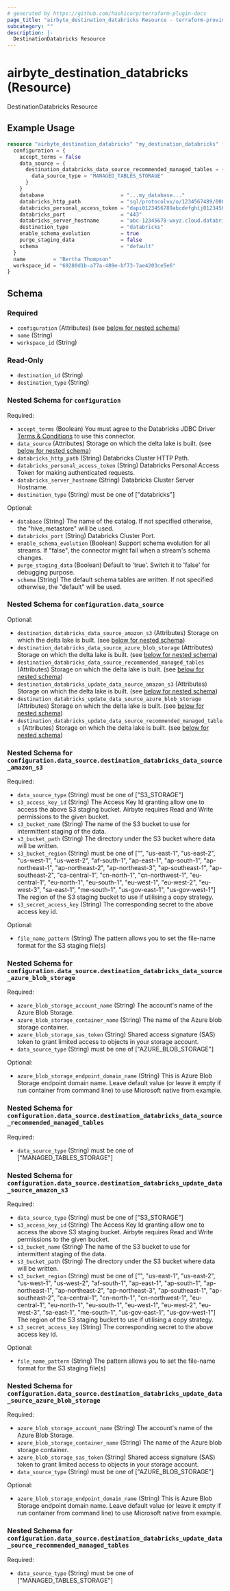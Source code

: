 ```yaml
---
# generated by https://github.com/hashicorp/terraform-plugin-docs
page_title: "airbyte_destination_databricks Resource - terraform-provider-airbyte"
subcategory: ""
description: |-
  DestinationDatabricks Resource
---
```


# airbyte_destination_databricks (Resource)

DestinationDatabricks Resource

## Example Usage

```terraform
resource "airbyte_destination_databricks" "my_destination_databricks" {
  configuration = {
    accept_terms = false
    data_source = {
      destination_databricks_data_source_recommended_managed_tables = {
        data_source_type = "MANAGED_TABLES_STORAGE"
      }
    }
    database                         = "...my_database..."
    databricks_http_path             = "sql/protocolvx/o/1234567489/0000-1111111-abcd90"
    databricks_personal_access_token = "dapi0123456789abcdefghij0123456789AB"
    databricks_port                  = "443"
    databricks_server_hostname       = "abc-12345678-wxyz.cloud.databricks.com"
    destination_type                 = "databricks"
    enable_schema_evolution          = true
    purge_staging_data               = false
    schema                           = "default"
  }
  name         = "Bertha Thompson"
  workspace_id = "69280d1b-a77a-489e-bf73-7ae4203ce5e6"
}
```

<!-- schema generated by tfplugindocs -->
## Schema

### Required

- `configuration` (Attributes) (see [below for nested schema](#nestedatt--configuration))
- `name` (String)
- `workspace_id` (String)

### Read-Only

- `destination_id` (String)
- `destination_type` (String)

<a id="nestedatt--configuration"></a>
### Nested Schema for `configuration`

Required:

- `accept_terms` (Boolean) You must agree to the Databricks JDBC Driver <a href="https://databricks.com/jdbc-odbc-driver-license">Terms & Conditions</a> to use this connector.
- `data_source` (Attributes) Storage on which the delta lake is built. (see [below for nested schema](#nestedatt--configuration--data_source))
- `databricks_http_path` (String) Databricks Cluster HTTP Path.
- `databricks_personal_access_token` (String) Databricks Personal Access Token for making authenticated requests.
- `databricks_server_hostname` (String) Databricks Cluster Server Hostname.
- `destination_type` (String) must be one of ["databricks"]

Optional:

- `database` (String) The name of the catalog. If not specified otherwise, the "hive_metastore" will be used.
- `databricks_port` (String) Databricks Cluster Port.
- `enable_schema_evolution` (Boolean) Support schema evolution for all streams. If "false", the connector might fail when a stream's schema changes.
- `purge_staging_data` (Boolean) Default to 'true'. Switch it to 'false' for debugging purpose.
- `schema` (String) The default schema tables are written. If not specified otherwise, the "default" will be used.

<a id="nestedatt--configuration--data_source"></a>
### Nested Schema for `configuration.data_source`

Optional:

- `destination_databricks_data_source_amazon_s3` (Attributes) Storage on which the delta lake is built. (see [below for nested schema](#nestedatt--configuration--data_source--destination_databricks_data_source_amazon_s3))
- `destination_databricks_data_source_azure_blob_storage` (Attributes) Storage on which the delta lake is built. (see [below for nested schema](#nestedatt--configuration--data_source--destination_databricks_data_source_azure_blob_storage))
- `destination_databricks_data_source_recommended_managed_tables` (Attributes) Storage on which the delta lake is built. (see [below for nested schema](#nestedatt--configuration--data_source--destination_databricks_data_source_recommended_managed_tables))
- `destination_databricks_update_data_source_amazon_s3` (Attributes) Storage on which the delta lake is built. (see [below for nested schema](#nestedatt--configuration--data_source--destination_databricks_update_data_source_amazon_s3))
- `destination_databricks_update_data_source_azure_blob_storage` (Attributes) Storage on which the delta lake is built. (see [below for nested schema](#nestedatt--configuration--data_source--destination_databricks_update_data_source_azure_blob_storage))
- `destination_databricks_update_data_source_recommended_managed_tables` (Attributes) Storage on which the delta lake is built. (see [below for nested schema](#nestedatt--configuration--data_source--destination_databricks_update_data_source_recommended_managed_tables))

<a id="nestedatt--configuration--data_source--destination_databricks_data_source_amazon_s3"></a>
### Nested Schema for `configuration.data_source.destination_databricks_data_source_amazon_s3`

Required:

- `data_source_type` (String) must be one of ["S3_STORAGE"]
- `s3_access_key_id` (String) The Access Key Id granting allow one to access the above S3 staging bucket. Airbyte requires Read and Write permissions to the given bucket.
- `s3_bucket_name` (String) The name of the S3 bucket to use for intermittent staging of the data.
- `s3_bucket_path` (String) The directory under the S3 bucket where data will be written.
- `s3_bucket_region` (String) must be one of ["", "us-east-1", "us-east-2", "us-west-1", "us-west-2", "af-south-1", "ap-east-1", "ap-south-1", "ap-northeast-1", "ap-northeast-2", "ap-northeast-3", "ap-southeast-1", "ap-southeast-2", "ca-central-1", "cn-north-1", "cn-northwest-1", "eu-central-1", "eu-north-1", "eu-south-1", "eu-west-1", "eu-west-2", "eu-west-3", "sa-east-1", "me-south-1", "us-gov-east-1", "us-gov-west-1"]
The region of the S3 staging bucket to use if utilising a copy strategy.
- `s3_secret_access_key` (String) The corresponding secret to the above access key id.

Optional:

- `file_name_pattern` (String) The pattern allows you to set the file-name format for the S3 staging file(s)


<a id="nestedatt--configuration--data_source--destination_databricks_data_source_azure_blob_storage"></a>
### Nested Schema for `configuration.data_source.destination_databricks_data_source_azure_blob_storage`

Required:

- `azure_blob_storage_account_name` (String) The account's name of the Azure Blob Storage.
- `azure_blob_storage_container_name` (String) The name of the Azure blob storage container.
- `azure_blob_storage_sas_token` (String) Shared access signature (SAS) token to grant limited access to objects in your storage account.
- `data_source_type` (String) must be one of ["AZURE_BLOB_STORAGE"]

Optional:

- `azure_blob_storage_endpoint_domain_name` (String) This is Azure Blob Storage endpoint domain name. Leave default value (or leave it empty if run container from command line) to use Microsoft native from example.


<a id="nestedatt--configuration--data_source--destination_databricks_data_source_recommended_managed_tables"></a>
### Nested Schema for `configuration.data_source.destination_databricks_data_source_recommended_managed_tables`

Required:

- `data_source_type` (String) must be one of ["MANAGED_TABLES_STORAGE"]


<a id="nestedatt--configuration--data_source--destination_databricks_update_data_source_amazon_s3"></a>
### Nested Schema for `configuration.data_source.destination_databricks_update_data_source_amazon_s3`

Required:

- `data_source_type` (String) must be one of ["S3_STORAGE"]
- `s3_access_key_id` (String) The Access Key Id granting allow one to access the above S3 staging bucket. Airbyte requires Read and Write permissions to the given bucket.
- `s3_bucket_name` (String) The name of the S3 bucket to use for intermittent staging of the data.
- `s3_bucket_path` (String) The directory under the S3 bucket where data will be written.
- `s3_bucket_region` (String) must be one of ["", "us-east-1", "us-east-2", "us-west-1", "us-west-2", "af-south-1", "ap-east-1", "ap-south-1", "ap-northeast-1", "ap-northeast-2", "ap-northeast-3", "ap-southeast-1", "ap-southeast-2", "ca-central-1", "cn-north-1", "cn-northwest-1", "eu-central-1", "eu-north-1", "eu-south-1", "eu-west-1", "eu-west-2", "eu-west-3", "sa-east-1", "me-south-1", "us-gov-east-1", "us-gov-west-1"]
The region of the S3 staging bucket to use if utilising a copy strategy.
- `s3_secret_access_key` (String) The corresponding secret to the above access key id.

Optional:

- `file_name_pattern` (String) The pattern allows you to set the file-name format for the S3 staging file(s)


<a id="nestedatt--configuration--data_source--destination_databricks_update_data_source_azure_blob_storage"></a>
### Nested Schema for `configuration.data_source.destination_databricks_update_data_source_azure_blob_storage`

Required:

- `azure_blob_storage_account_name` (String) The account's name of the Azure Blob Storage.
- `azure_blob_storage_container_name` (String) The name of the Azure blob storage container.
- `azure_blob_storage_sas_token` (String) Shared access signature (SAS) token to grant limited access to objects in your storage account.
- `data_source_type` (String) must be one of ["AZURE_BLOB_STORAGE"]

Optional:

- `azure_blob_storage_endpoint_domain_name` (String) This is Azure Blob Storage endpoint domain name. Leave default value (or leave it empty if run container from command line) to use Microsoft native from example.


<a id="nestedatt--configuration--data_source--destination_databricks_update_data_source_recommended_managed_tables"></a>
### Nested Schema for `configuration.data_source.destination_databricks_update_data_source_recommended_managed_tables`

Required:

- `data_source_type` (String) must be one of ["MANAGED_TABLES_STORAGE"]


